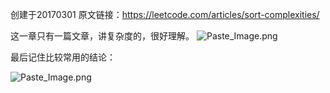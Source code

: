创建于20170301
原文链接：https://leetcode.com/articles/sort-complexities/

这一章只有一篇文章，讲复杂度的，很好理解。
![Paste_Image.png](http://upload-images.jianshu.io/upload_images/3958697-df0a4b7d8473ab37.png?imageMogr2/auto-orient/strip%7CimageView2/2/w/1240)


最后记住比较常用的结论：

![Paste_Image.png](http://upload-images.jianshu.io/upload_images/3958697-205806a6c6c8236f.png?imageMogr2/auto-orient/strip%7CimageView2/2/w/1240)
